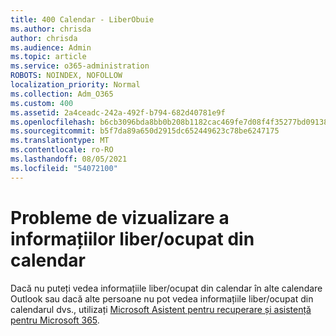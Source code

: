 ```yaml
---
title: 400 Calendar - LiberObuie
ms.author: chrisda
author: chrisda
ms.audience: Admin
ms.topic: article
ms.service: o365-administration
ROBOTS: NOINDEX, NOFOLLOW
localization_priority: Normal
ms.collection: Adm_O365
ms.custom: 400
ms.assetid: 2a4ceadc-242a-492f-b794-682d40781e9f
ms.openlocfilehash: b6cb3096bda8bb0b208b1182cac469fe7d08f4f35277bd09138f770d4aeaa106
ms.sourcegitcommit: b5f7da89a650d2915dc652449623c78be6247175
ms.translationtype: MT
ms.contentlocale: ro-RO
ms.lasthandoff: 08/05/2021
ms.locfileid: "54072100"
---
```

# <a name="issues-seeing-calendar-freebusy-information"></a>Probleme de vizualizare a informațiilor liber/ocupat din calendar

Dacă nu puteți vedea informațiile liber/ocupat din calendar în alte calendare Outlook sau dacă alte persoane nu pot vedea informațiile liber/ocupat din calendarul dvs., utilizați [Microsoft Asistent pentru recuperare și asistență pentru Microsoft 365](https://diagnostics.office.com/).
